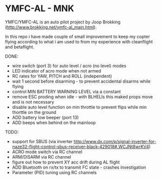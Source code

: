 # YMFC-AL - MNK


YMFC/YMFC-AL is an auto pilot project by Joop Brokking (http://www.brokking.net/ymfc-al_main.html).

In this repo i have made couple of small improvement to keep my copter flying according to what i am used to from my experience with cleanflight and betaflight.

DONE:

- wire switch (port 3) for auto level / acro (no level) modes
- LED indicator of acro mode when not armed
- RC rates for YAW, PITCH and ROLL (independent)
- wait 1 second before disarming - to prevent accidental disarms while flying
- control MIN BATTERY WARNING LEVEL via a constant
- remove ESC proding when idle - with BLHELIs this maked props move and is not necessary
- disable auto level function on min throttle to prevent flips while min thorttle on the ground 
- ADD battery low beeper (port 13)
- ADD beeps when behind on the mainloop


TODO:

- support for SBUS (via inverter http://www.dx.com/p/signal-inverter-for-naze32-flight-control-sbus-receiver-black-429018#.WCJNt8wrKV4)
- ACRO mode switch via RC channel
- ARM/DISARM via RC channel
- figure out how to prevent XY acc drift during AL flight
- ADD Bluetooth on rx/tx to transmit FC state - crashes investigation
- Parameter (PID) tuning using RC channels

